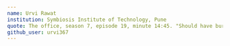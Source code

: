 ```yaml
---
name: Urvi Rawat
institution: Symbiosis Institute of Technology, Pune
quote: The office, season 7, episode 19, minute 14:45. "Should have burned this place down when I had the chance."
github_user: urvi367
---
```

